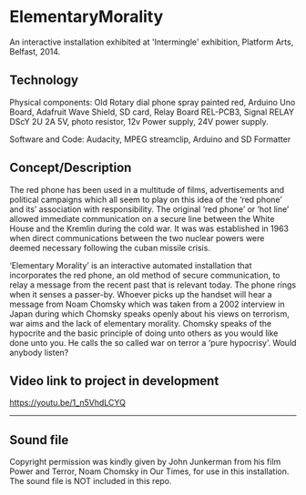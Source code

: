 # ElementaryMorality

An interactive installation exhibited at 'Intermingle' exhibition, Platform Arts, Belfast, 2014.

## Technology
Physical components: Old Rotary dial phone spray painted red, Arduino Uno Board, Adafruit Wave Shield, SD card, Relay Board REL-PCB3, Signal RELAY DScY 2U 2A 5V, photo resistor, 12v Power supply, 24V power supply.

Software and Code: Audacity, MPEG streamclip, Arduino and SD Formatter

## Concept/Description
The red phone has been used in a multitude of films, advertisements and political campaigns which all seem to play on this idea of the ‘red phone’ and its’ association with responsibility. The original ‘red phone’ or ‘hot line’ allowed immediate communication on a secure line between the White House and the Kremlin during the cold war. It was was established in 1963 when direct communications between the two nuclear powers were deemed necessary following the cuban missile crisis.

‘Elementary Morality’ is an interactive automated installation that incorporates the red phone, an old method of secure communication, to relay a message from the recent past that is relevant today. The phone rings when it senses a passer-by. Whoever picks up the handset will hear a message from Noam Chomsky which was taken from a 2002 interview in Japan during which Chomsky speaks openly about his views on terrorism, war aims and the lack of elementary morality. Chomsky speaks of the hypocrite and the basic principle of doing unto others as you would like done unto you. He calls the so called war on terror a ‘pure hypocrisy’. Would anybody listen?

## Video link to project in development
https://youtu.be/1_n5VhdLCYQ

---------------------------------------------------------------------
## Sound file
Copyright permission was kindly given by John Junkerman from his film Power and Terror, Noam Chomsky in Our Times, for use in this installation.
The sound file is NOT included in this repo.


